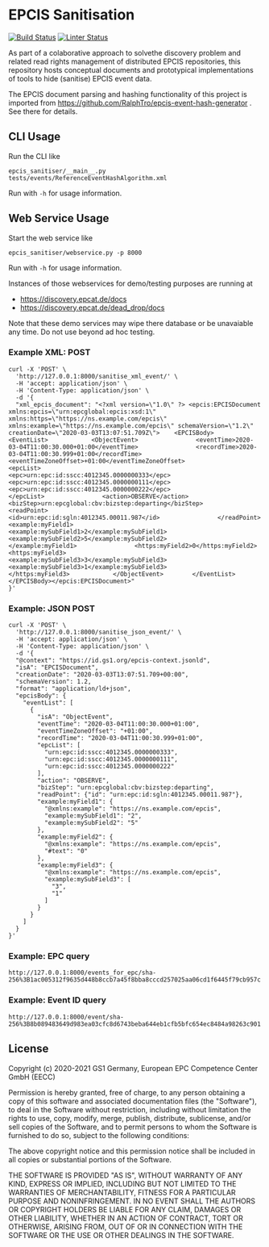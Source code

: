 # EPCIS Sanitisation

[![Build Status](https://github.com/european-epc-competence-center/epcis-sanitisation/workflows/Unit%20Tests/badge.svg?v=42)](https://github.com/RalphTro/epcis-event-hash-generator/actions?query=workflow%3A%22Unit+Tests%22)
[![Linter Status](https://github.com/european-epc-competence-center/epcis-sanitisation/workflows/Code%20Style/badge.svg)](https://github.com/RalphTro/epcis-event-hash-generator/actions?query=workflow%3A%22Code+Style%22)

As part of a colaborative approach to solvethe discovery problem and related read rights management of distributed EPCIS repositories, this repository hosts conceptual documents and prototypical implementations of tools to hide (sanitise) EPCIS event data.

The EPCIS document parsing and hashing functionality of this project is imported from https://github.com/RalphTro/epcis-event-hash-generator . See there for details.

## CLI Usage

Run the CLI like
```
epcis_sanitiser/__main__.py tests/events/ReferenceEventHashAlgorithm.xml
```
Run with `-h` for usage information.

## Web Service Usage

Start the web service like
```
epcis_sanitiser/webservice.py -p 8000
```
Run with `-h` for usage information.

Instances of those webservices for demo/testing purposes are running at

- https://discovery.epcat.de/docs
- https://discovery.epcat.de/dead_drop/docs

Note that these demo services may wipe there database or be unavaiable any time. Do not use beyond ad hoc testing.

### Example XML: POST
```
curl -X 'POST' \
  'http://127.0.0.1:8000/sanitise_xml_event/' \
  -H 'accept: application/json' \
  -H 'Content-Type: application/json' \
  -d '{
  "xml_epcis_document": "<?xml version=\"1.0\" ?> <epcis:EPCISDocument xmlns:epcis=\"urn:epcglobal:epcis:xsd:1\"   xmlns:https=\"https://ns.example.com/epcis\"    xmlns:example=\"https://ns.example.com/epcis\" schemaVersion=\"1.2\" creationDate=\"2020-03-03T13:07:51.709Z\">    <EPCISBody>        <EventList>            <ObjectEvent>                <eventTime>2020-03-04T11:00:30.000+01:00</eventTime>                <recordTime>2020-03-04T11:00:30.999+01:00</recordTime>                <eventTimeZoneOffset>+01:00</eventTimeZoneOffset>                <epcList>                    <epc>urn:epc:id:sscc:4012345.0000000333</epc>                    <epc>urn:epc:id:sscc:4012345.0000000111</epc>                    <epc>urn:epc:id:sscc:4012345.0000000222</epc>                </epcList>                <action>OBSERVE</action>                <bizStep>urn:epcglobal:cbv:bizstep:departing</bizStep>                <readPoint>                    <id>urn:epc:id:sgln:4012345.00011.987</id>                </readPoint>                <example:myField1>                    <example:mySubField1>2</example:mySubField1>                    <example:mySubField2>5</example:mySubField2>                </example:myField1>                <https:myField2>0</https:myField2>                <https:myField3>                    <example:mySubField3>3</example:mySubField3>                    <example:mySubField3>1</example:mySubField3>                </https:myField3>            </ObjectEvent>        </EventList>    </EPCISBody></epcis:EPCISDocument>"
}'
```

### Example: JSON POST
```
curl -X 'POST' \
  'http://127.0.0.1:8000/sanitise_json_event/' \
  -H 'accept: application/json' \
  -H 'Content-Type: application/json' \
  -d '{
  "@context": "https://id.gs1.org/epcis-context.jsonld",
  "isA": "EPCISDocument",
  "creationDate": "2020-03-03T13:07:51.709+00:00",
  "schemaVersion": 1.2,
  "format": "application/ld+json",
  "epcisBody": {
    "eventList": [
      {
        "isA": "ObjectEvent",
        "eventTime": "2020-03-04T11:00:30.000+01:00",
        "eventTimeZoneOffset": "+01:00",
        "recordTime": "2020-03-04T11:00:30.999+01:00",
        "epcList": [
          "urn:epc:id:sscc:4012345.0000000333",
          "urn:epc:id:sscc:4012345.0000000111",
          "urn:epc:id:sscc:4012345.0000000222"
        ],
        "action": "OBSERVE",
        "bizStep": "urn:epcglobal:cbv:bizstep:departing",
        "readPoint": {"id": "urn:epc:id:sgln:4012345.00011.987"},
        "example:myField1": {
          "@xmlns:example": "https://ns.example.com/epcis",
          "example:mySubField1": "2",
          "example:mySubField2": "5"
        },
        "example:myField2": {
          "@xmlns:example": "https://ns.example.com/epcis",
          "#text": "0"
        },
        "example:myField3": {
          "@xmlns:example": "https://ns.example.com/epcis",
          "example:mySubField3": [
            "3",
            "1"
          ]
        }
      }
    ]
  }
}'
```

### Example: EPC query

```
http://127.0.0.1:8000/events_for_epc/sha-256%3B1ac005312f9635d448b8ccb7a45f8bba8cccd257025aa06cd1f6445f79cb957c
```

### Example: Event ID query
```
http://127.0.0.1:8000/event/sha-256%3B8b089483649d983ea03cfc8d6743beba644eb1cfb5bfc654ec8484a98263c901
```

## License

Copyright (c) 2020-2021 GS1 Germany, European EPC Competence Center GmbH (EECC)

Permission is hereby granted, free of charge, to any person obtaining a copy
of this software and associated documentation files (the "Software"), to deal
in the Software without restriction, including without limitation the rights
to use, copy, modify, merge, publish, distribute, sublicense, and/or sell
copies of the Software, and to permit persons to whom the Software is
furnished to do so, subject to the following conditions:

The above copyright notice and this permission notice shall be included in all
copies or substantial portions of the Software.

THE SOFTWARE IS PROVIDED "AS IS", WITHOUT WARRANTY OF ANY KIND, EXPRESS OR
IMPLIED, INCLUDING BUT NOT LIMITED TO THE WARRANTIES OF MERCHANTABILITY,
FITNESS FOR A PARTICULAR PURPOSE AND NONINFRINGEMENT. IN NO EVENT SHALL THE
AUTHORS OR COPYRIGHT HOLDERS BE LIABLE FOR ANY CLAIM, DAMAGES OR OTHER
LIABILITY, WHETHER IN AN ACTION OF CONTRACT, TORT OR OTHERWISE, ARISING FROM,
OUT OF OR IN CONNECTION WITH THE SOFTWARE OR THE USE OR OTHER DEALINGS IN THE
SOFTWARE.
